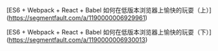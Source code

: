 
[ES6 + Webpack + React + Babel 如何在低版本浏览器上愉快的玩耍（上）]
(https://segmentfault.com/a/1190000006929961)

[ES6 + Webpack + React + Babel 如何在低版本浏览器上愉快的玩耍（下）]
(https://segmentfault.com/a/1190000006930013)
